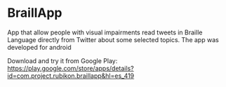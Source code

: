 # BraillApp
App that allow people with visual impairments read tweets in Braille Language directly from Twitter about some selected topics.
The app was developed for android

Download and try it from Google Play:
https://play.google.com/store/apps/details?id=com.project.rubikon.braillapp&hl=es_419
